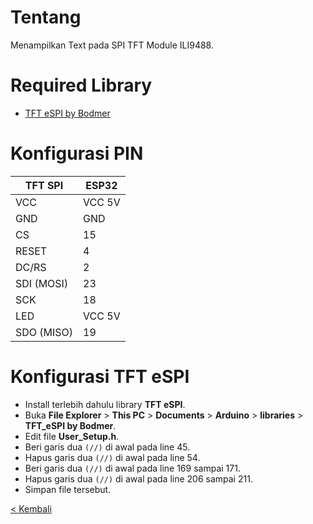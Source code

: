 # Tentang
Menampilkan Text pada SPI TFT Module ILI9488.

# Required Library
- [TFT eSPI by Bodmer](https://github.com/Bodmer/TFT_eSPI)

# Konfigurasi PIN 
| TFT SPI    | ESP32  |
|------------|--------|
| VCC        | VCC 5V |
| GND        | GND    |
| CS         | 15     |
| RESET      | 4      |
| DC/RS      | 2      |
| SDI (MOSI) | 23     |
| SCK        | 18     |
| LED        | VCC 5V |
| SDO (MISO) | 19     |

# Konfigurasi TFT eSPI
- Install terlebih dahulu library **TFT eSPI**.
- Buka **File Explorer** > **This PC** > **Documents** > **Arduino** > **libraries** > **TFT_eSPI by Bodmer**.
- Edit file **User_Setup.h**.
- Beri garis dua `(//)` di awal pada line 45.
- Hapus garis dua `(//)` di awal pada line 54.
- Beri garis dua `(//)` di awal pada line 169 sampai 171.
- Hapus garis dua `(//)` di awal pada line 206 sampai 211.
- Simpan file tersebut.

[< Kembali](https://github.com/Irvan789/Sistem-Embeded)

